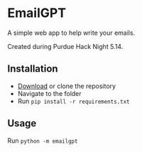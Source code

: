 # EmailGPT
A simple web app to help write your emails.

Created during Purdue Hack Night 5.14.

## Installation
- [Download](https://github.com/Kaya-Kaya/HackNight5.14/archive/refs/heads/main.zip) or clone the repository
- Navigate to the folder
- Run ```pip install -r requirements.txt```

## Usage
Run ```python -m emailgpt```

